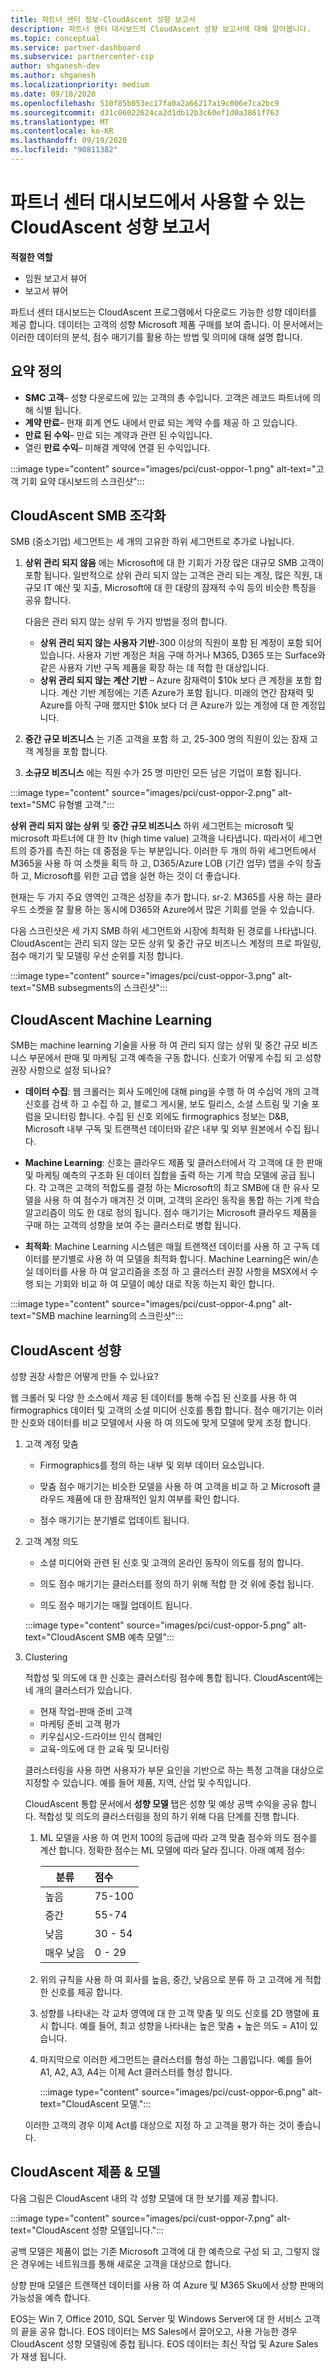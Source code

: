 ```yaml
---
title: 파트너 센터 정보-CloudAscent 성향 보고서
description: 파트너 센터 대시보드의 CloudAscent 성향 보고서에 대해 알아봅니다.
ms.topic: conceptual
ms.service: partner-dashboard
ms.subservice: partnercenter-csp
author: shganesh-dev
ms.author: shganesh
ms.localizationpriority: medium
ms.date: 09/18/2020
ms.openlocfilehash: 510f85b053ec17fa0a2a66217a19c006e7ca2bc9
ms.sourcegitcommit: d31c06022624ca2d1db12b3c60ef1d0a3861f763
ms.translationtype: MT
ms.contentlocale: ko-KR
ms.lasthandoff: 09/19/2020
ms.locfileid: "90811382"
---
```

# <a name="cloudascent-propensity-reports-available-from-partner-center-dashboard"></a>파트너 센터 대시보드에서 사용할 수 있는 CloudAscent 성향 보고서

**적절한 역할**
- 임원 보고서 뷰어
- 보고서 뷰어

파트너 센터 대시보드는 CloudAscent 프로그램에서 다운로드 가능한 성향 데이터를 제공 합니다. 데이터는 고객의 성향 Microsoft 제품 구매를 보여 줍니다.  이 문서에서는 이러한 데이터의 분석, 점수 매기기를 활용 하는 방법 및 의미에 대해 설명 합니다.

## <a name="summary-definitions"></a>요약 정의

- **SMC 고객**– 성향 다운로드에 있는 고객의 총 수입니다.  고객은 레코드 파트너에 의해 식별 됩니다.
- **계약 만료**– 현재 회계 연도 내에서 만료 되는 계약 수를 제공 하 고 있습니다.
- **만료 된 수익**– 만료 되는 계약과 관련 된 수익입니다.
- 열린 **만료 수익**– 미해결 계약에 연결 된 수익입니다.

:::image type="content" source="images/pci/cust-oppor-1.png" alt-text="고객 기회 요약 대시보드의 스크린샷":::

## <a name="cloudascent-smb-segmentation"></a>CloudAscent SMB 조각화

SMB (중소기업) 세그먼트는 세 개의 고유한 하위 세그먼트로 추가로 나뉩니다.

1. **상위 관리 되지 않음** 에는 Microsoft에 대 한 기회가 가장 많은 대규모 SMB 고객이 포함 됩니다. 일반적으로 상위 관리 되지 않는 고객은 관리 되는 계정, 많은 직원, 대규모 IT 예산 및 지출, Microsoft에 대 한 대량의 잠재적 수익 등의 비슷한 특징을 공유 합니다.

   다음은 관리 되지 않는 상위 두 가지 방법을 정의 합니다.

   - **상위 관리 되지 않는 사용자 기반**-300 이상의 직원이 포함 된 계정이 포함 되어 있습니다. 사용자 기반 계정은 처음 구매 하거나 M365, D365 또는 Surface와 같은 사용자 기반 구독 제품을 확장 하는 데 적합 한 대상입니다.
   - **상위 관리 되지 않는 계산 기반** – Azure 잠재력이 $10k 보다 큰 계정을 포함 합니다. 계산 기반 계정에는 기존 Azure가 포함 됩니다. 미래의 연간 잠재력 및 Azure를 아직 구매 했지만 $10k 보다 더 큰 Azure가 있는 계정에 대 한 계정입니다.

2. **중간 규모 비즈니스** 는 기존 고객을 포함 하 고, 25-300 명의 직원이 있는 잠재 고객 계정을 포함 합니다.

3. **소규모 비즈니스** 에는 직원 수가 25 명 미만인 모든 남은 기업이 포함 됩니다.

:::image type="content" source="images/pci/cust-oppor-2.png" alt-text="SMC 유형별 고객.":::

**상위 관리 되지 않는 상위** 및 **중간 규모 비즈니스** 하위 세그먼트는 microsoft 및 microsoft 파트너에 대 한 ltv (high time value) 고객을 나타냅니다. 따라서이 세그먼트의 증가를 촉진 하는 데 중점을 두는 부분입니다. 이러한 두 개의 하위 세그먼트에서 M365을 사용 하 여 소켓을 획득 하 고, D365/Azure LOB (기간 업무) 앱을 수익 창출 하 고, Microsoft를 위한 고급 앱을 실현 하는 것이 더 좋습니다.

현재는 두 가지 주요 영역인 고객은 성장을 추가 합니다. sr-2. M365를 사용 하는 클라우드 소켓을 잘 활용 하는 동시에 D365와 Azure에서 많은 기회를 얻을 수 있습니다.

다음 스크린샷은 세 가지 SMB 하위 세그먼트와 시장에 최적화 된 경로를 나타냅니다. CloudAscent는 관리 되지 않는 모든 상위 및 중간 규모 비즈니스 계정의 프로 파일링, 점수 매기기 및 모델링 우선 순위를 지정 합니다.

:::image type="content" source="images/pci/cust-oppor-3.png" alt-text="SMB subsegments의 스크린샷":::

## <a name="cloudascent-machine-learning"></a>CloudAscent Machine Learning

SMB는 machine learning 기술을 사용 하 여 관리 되지 않는 상위 및 중간 규모 비즈니스 부문에서 판매 및 마케팅 고객 예측을 구동 합니다. 신호가 어떻게 수집 되 고 성향 권장 사항으로 설정 되나요?

- **데이터 수집**: 웹 크롤러는 회사 도메인에 대해 ping을 수행 하 여 수십억 개의 고객 신호를 검색 하 고 수집 하 고, 블로그 게시물, 보도 릴리스, 소셜 스트림 및 기술 포럼을 모니터링 합니다.  수집 된 신호 외에도 firmographics 정보는 D&B, Microsoft 내부 구독 및 트랜잭션 데이터와 같은 내부 및 외부 원본에서 수집 됩니다.

- **Machine Learning**: 신호는 클라우드 제품 및 클러스터에서 각 고객에 대 한 판매 및 마케팅 예측의 구조화 된 데이터 집합을 출력 하는 기계 학습 모델에 공급 됩니다.  각 고객은 고객의 적합도를 결정 하는 Microsoft의 최고 SMB에 대 한 유사 모델을 사용 하 여 점수가 매겨진 것 이며, 고객의 온라인 동작을 통합 하는 기계 학습 알고리즘이 의도 한 대로 정의 됩니다. 점수 매기기는 Microsoft 클라우드 제품을 구매 하는 고객의 성향을 보여 주는 클러스터로 병합 됩니다.

- **최적화**: Machine Learning 시스템은 매월 트랜잭션 데이터를 사용 하 고 구독 데이터를 분기별로 사용 하 여 모델을 최적화 합니다.  Machine Learning은 win/손실 데이터를 사용 하 여 알고리즘을 조정 하 고 클러스터 권장 사항을 MSX에서 수행 되는 기회와 비교 하 여 모델이 예상 대로 작동 하는지 확인 합니다.

:::image type="content" source="images/pci/cust-oppor-4.png" alt-text="SMB machine learning의 스크린샷":::

## <a name="cloudascent-propensity"></a>CloudAscent 성향

성향 권장 사항은 어떻게 만들 수 있나요?

웹 크롤러 및 다양 한 소스에서 제공 된 데이터를 통해 수집 된 신호를 사용 하 여 firmographics 데이터 및 고객의 소셜 미디어 신호를 통합 합니다.  점수 매기기는 이러한 신호와 데이터를 비교 모델에서 사용 하 여 의도에 맞게 모델에 맞게 조정 합니다.

1. 고객 계정 맞춤

   - Firmographics를 정의 하는 내부 및 외부 데이터 요소입니다.

   - 맞춤 점수 매기기는 비슷한 모델을 사용 하 여 고객을 비교 하 고 Microsoft 클라우드 제품에 대 한 잠재적인 일치 여부를 확인 합니다.

   - 점수 매기기는 분기별로 업데이트 됩니다.

2. 고객 계정 의도

   - 소셜 미디어와 관련 된 신호 및 고객의 온라인 동작이 의도를 정의 합니다.

   - 의도 점수 매기기는 클러스터를 정의 하기 위해 적합 한 것 위에 중첩 됩니다.

   - 의도 점수 매기기는 매월 업데이트 됩니다.

   :::image type="content" source="images/pci/cust-oppor-5.png" alt-text="CloudAscent SMB 예측 모델":::

3. Clustering

   적합성 및 의도에 대 한 신호는 클러스터링 점수에 통합 됩니다. CloudAscent에는 네 개의 클러스터가 있습니다.

      - 현재 작업-판매 준비 고객
      - 마케팅 준비 고객 평가
      - 키우십시오-드라이브 인식 캠페인
      - 교육-의도에 대 한 교육 및 모니터링

   클러스터링을 사용 하면 사용자가 부문 요인을 기반으로 하는 특정 고객을 대상으로 지정할 수 있습니다. 예를 들어 제품, 지역, 산업 및 수직입니다.

   CloudAscent 통합 문서에서 **성향 모델** 탭은 성향 및 예상 공백 수익을 공유 합니다. 적합성 및 의도의 클러스터링을 정의 하기 위해 다음 단계를 진행 합니다.

      1. ML 모델을 사용 하 여 먼저 100의 등급에 따라 고객 맞춤 점수와 의도 점수를 계산 합니다.  정확한 점수는 ML 모델에 따라 달라 집니다.  아래 예제 점수:

         |**분류**|**점수**|
         |---------|:---------|
         |높음|75-100|
         |중간|55-74|
         |낮음|30 - 54|
         |매우 낮음|0 - 29|

      2. 위의 규칙을 사용 하 여 회사를 높음, 중간, 낮음으로 분류 하 고 고객에 게 적합 한 신호를 제공 합니다.

      3. 성향를 나타내는 각 교차 영역에 대 한 고객 맞춤 및 의도 신호를 2D 행렬에 표시 합니다.     예를 들어, 최고 성향을 나타내는 높은 맞춤 + 높은 의도 = A1이 있습니다.

      4. 마지막으로 이러한 세그먼트는 클러스터를 형성 하는 그룹입니다.  예를 들어 A1, A2, A3, A4는 이제 Act 클러스터를 형성 합니다.

         :::image type="content" source="images/pci/cust-oppor-6.png" alt-text="CloudAscent 모델.":::

   이러한 고객의 경우 이제 Act를 대상으로 지정 하 고 고객을 평가 하는 것이 좋습니다.

## <a name="cloudascent-products--models"></a>CloudAscent 제품 & 모델

다음 그림은 CloudAscent 내의 각 성향 모델에 대 한 보기를 제공 합니다.

:::image type="content" source="images/pci/cust-oppor-7.png" alt-text="CloudAscent 성향 모델입니다.":::

공백 모델은 제품이 없는 기존 Microsoft 고객에 대 한 예측으로 구성 되 고, 그렇지 않은 경우에는 네트워크를 통해 새로운 고객을 대상으로 합니다.

상향 판매 모델은 트랜잭션 데이터를 사용 하 여 Azure 및 M365 Sku에서 상향 판매의 가능성을 예측 합니다.

EOS는 Win 7, Office 2010, SQL Server 및 Windows Server에 대 한 서비스 고객의 끝을 공유 합니다. EOS 데이터는 MS Sales에서 끌어오고, 사용 가능한 경우 CloudAscent 성향 모델링에 중첩 됩니다. EOS 데이터는 최신 작업 및 Azure Sales가 재생 됩니다.
